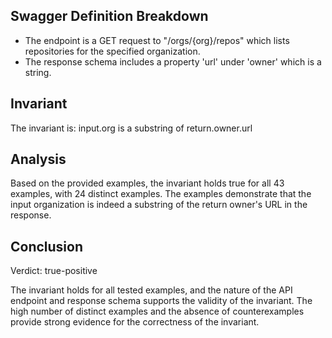 ## Swagger Definition Breakdown
- The endpoint is a GET request to "/orgs/{org}/repos" which lists repositories for the specified organization.
- The response schema includes a property 'url' under 'owner' which is a string.

## Invariant
The invariant is: input.org is a substring of return.owner.url

## Analysis
Based on the provided examples, the invariant holds true for all 43 examples, with 24 distinct examples. The examples demonstrate that the input organization is indeed a substring of the return owner's URL in the response.

## Conclusion
Verdict: true-positive

The invariant holds for all tested examples, and the nature of the API endpoint and response schema supports the validity of the invariant. The high number of distinct examples and the absence of counterexamples provide strong evidence for the correctness of the invariant.
